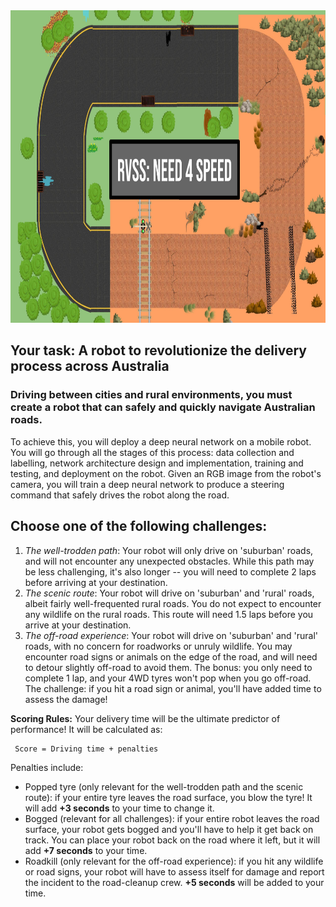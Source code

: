 
<img src="pics/FrontPage_Need4Speed.jpg" width="1000" height="500">

## Your task: A robot to revolutionize the delivery process across Australia

### Driving between cities and rural environments, you must create a robot that can safely and quickly navigate Australian roads. 


To achieve this, you will deploy a deep neural network on a mobile robot. You will go through all the stages of this process: data collection and labelling, network architecture design and implementation, training and testing, and deployment on the robot. Given an RGB image from the robot's camera, you will train a deep neural network to produce a steering command that safely drives the robot along the road. 

## Choose one of the following challenges:
1. *The well-trodden path*: Your robot will only drive on 'suburban' roads, and will not encounter any unexpected obstacles. While this path may be less challenging, it's also longer -- you will need to complete 2 laps before arriving at your destination.
2. *The scenic route*: Your robot will drive on 'suburban' and 'rural' roads, albeit fairly well-frequented rural roads. You do not expect to encounter any wildlife on the rural roads. This route will need 1.5 laps before you arrive at your destination.
3. *The off-road experience*: Your robot will drive on 'suburban' and 'rural' roads, with no concern for roadworks or unruly wildlife. You may encounter road signs or animals on the edge of the road, and will need to detour slightly off-road to avoid them. The bonus: you only need to complete 1 lap, and your 4WD tyres won't pop when you go off-road. The challenge: if you hit a road sign or animal, you'll have added time to assess the damage!

**Scoring Rules:**
Your delivery time will be the ultimate predictor of performance! It will be calculated as:

     Score = Driving time + penalties
     
Penalties include:
- Popped tyre (only relevant for the well-trodden path and the scenic route): if your entire tyre leaves the road surface, you blow the tyre! It will add **+3 seconds** to your time to change it.
- Bogged (relevant for all challenges): if your entire robot leaves the road surface, your robot gets bogged and you'll have to help it get back on track. You can place your robot back on the road where it left, but it will add **+7 seconds** to your time.
- Roadkill (only relevant for the off-road experience): if you hit any wildlife or road signs, your robot will have to assess itself for damage and report the incident to the road-cleanup crew. **+5 seconds** will be added to your time.
